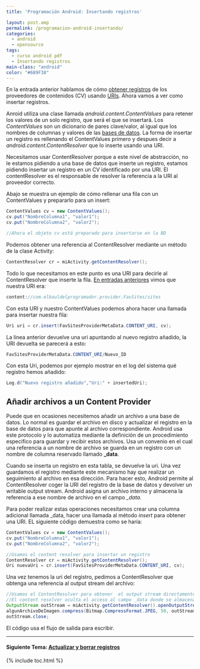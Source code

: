 ```yaml
---
title: 'Programación Android: Insertando registros'

layout: post.amp
permalink: /programacion-android-insertando/
categories:
  - android
  - opensource
tags:
  - curso android pdf
  - Insertando registros
main-class: "android"
color: "#689F38"
---
```

<div class="separator" >
<a href="/assets/img/2013/07/iconoAndroid.png"  ></a>
</div>

En la entrada anterior hablamos de cómo [obtener regístros][1] de los proveedores de contenidos (CV) usando [URIs][2]. Ahora vamos a ver como insertar registros.

Anroid utiliza una clase llamada *android.content.ContentValues* para retener los valores de un solo registro, que será el que se insertará. Los *ContentValues* son un dicionario de pares clave/valor, al igual que los nombres de columnas y valores de las [bases de datos][3]. La forma de insertar un registro es rellenando el ContentValues primero y despues decir a *android.content.ContentResolver* que lo inserte usando una URI.

<p class="alert">
  Necesitamos usar ContentResolver porque a este nivel de abstracción, no le estamos pidiendo a una base de datos que inserte un registro, estamos pidiendo insertar un registro en un CV identificado por una URI. El contentResolver es el responsable de resolver la referencia a la URI al proveedor correcto.
</p>

Abajo se muestra un ejemplo de cómo rellenar una fila con un ContentValues y prepararlo para un insert:


<!--ad-->

```java
ContentValues cv = new ContentValues();
cv.put("NombreColumna1", "valor1");
cv.put("NombreColumna2", "valor2");

//Ahora el objeto cv está preparado para insertarse en la BD

```

Podemos obtener una referencia al ContentResolver mediante un método de la clase Activity:

```java
ContentResolver cr = miActivity.getContentResolver();

```

Todo lo que necesitamos en este punto es una URI para decirle al ContentResolver que inserte la fila. [En entradas anteriores][4] vimos que nuestra URI era:

```java
content://com.elbauldelprogramador.provider.FavSites/sites
```

Con esta URI y nuestro ContentValues podemos ahora hacer una llamada para insertar nuestra fila:

```java
Uri uri = cr.insert(FavSitesProviderMetaData.CONTENT_URI, cv);

```

La línea anterior devuelve una uri apuntando al nuevo registro añadido, la URI devuelta se parecerá a esto:

```java
FavSitesProviderMetaData.CONTENT_URI/Nuevo_ID
```

Con esta Uri, podemos por ejemplo mostrar en el log del sistema qué registro hemos añadido:

```java
Log.d("Nuevo registro añadido","Uri:" + insertedUri);

```

## Añadir archivos a un Content Provider

Puede que en ocasiones necesitemos añadir un archivo a una base de datos. Lo normal es guardar el archivo en disco y actualizar el registro en la base de datos para que apunte al archivo correspondiente. Android usa este protocolo y lo automatiza mediante la definición de un procedimiento específico para guardar y recibir estos archivos. Usa un convenio en el cual una referencia a un nombre de archivo se guarda en un registro con un nombre de columna reservado llamado **_data**.

Cuando se inserta un registro en esta tabla, se devuelve la uri. Una vez guardamos el registro mediante este mecanismo hay que realizar un seguimiento al archivo en esa dirección. Para hacer esto, Android permite al ContentResolver coger la URI del registro de la base de datos y devolver un writable output stream. Android asigna un archivo interno y almacena la referencia a ese nombre de archivo en el campo *_data.*

Para poder realizar estas operaciones necesitamos crear una columna adicional llamada _data, hacer una llamada al método *insert* para obtener una URI. EL siguiente código demuestra como se haría:

```java
ContentValues cv = new ContentValues();
cv.put("NombreColumna1", "valor1");
cv.put("NombreColumna2", "valor2");

//Usamos el content resolver para insertar un registro
ContentResolver cr = miActivity.getContentResolver();
Uri nuevaUri = cr.insert(FavSitesProviderMetaData.CONTENT_URI, cv);

```

Una vez tenemos la uri del registro, pedimos a ContentResolver que obtenga una referencia al output stream del archivo:

```java
//Usamos el ContentResolver para obtener  el output stream directamente
//El content resolver oculta el acceso al campo _data donde se almacena realmente la referencia al archivo
OutputStream outStream = miActivity.getContentResolver().openOutputStream(nuevaUri);
algunArchivoDeImagen.compress(Bitmap.CompressFormat.JPEG, 50, outStream);
outStream.close;

```

El código usa el flujo de salida para escribir.

* * *

#### Siguiente Tema: [Actualizar y borrar registros][5] 





 [1]: https://elbauldelprogramador.com/programacion-android-usando-la-clausula
 [2]: https://elbauldelprogramador.com/programacion-android-proveedores-de
 [3]: https://elbauldelprogramador.com/bases-de-datos
 [4]: https://elbauldelprogramador.com/programacion-android-arquitectura-de
 [5]: https://elbauldelprogramador.com/programacion-android-actualizar-y/

{% include toc.html %}
